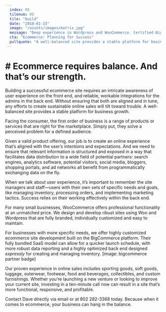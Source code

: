 ```yaml
---
  index: 05
  tilenum: 05
  tile: "build"
  date: "2018-01-15"
  image: "/assets/images/matrix.jpg"
  message: "Deep experience in Wordpress and WooCommerce. Certified BigCommerce partner. We build sites that sell."
  cta: "Ecommerce: Planning for Success"
  pullquote: "A well-balanced site provides a stable platform for business growth."
---
```


# # Ecommerce requires balance. And that’s our strength.

Building a successful ecommerce site requires an intricate awareness of user experience on the front end, and reliable, workable integrations for the admins in the back end. Without ensuring that both are aligned and in tune, any efforts to create sustainable online sales will tilt toward trouble. A well-balanced site provides a stable platform for business growth.

Facing the consumer, the first order of business is a range of products or services that are right for the marketplace. Simply put, they solve a perceived problem for a defined audience.

Given a valid product offering, our job is to create an online experience that’s aligned with the user’s intentions and expectations. And we need to ensure that relevant information is structured and exposed in a way that facilitates data distribution to a wide field of potential partners: search engines, analytics software, potential visitors, social media, bloggers, shopping portals, and ad networks all benefit from programmatically exchanging data on the fly.

When we talk about user experience, it’s important to remember the site managers and staff—users with their own sets of specific needs and goals, like managing inventory, processing orders, and implementing marketing tactics. Success relies on their working effectively within the back end.

For many small businesses, WooCommerce offers professional functionality at an unmatched price. We design and develop ribust sites using Woo and Wordpress that are fully branded, individually customized and easy to maintain.

For businesses with more specific needs, we offer highly customized ecommerce site development built on the BigCommerce platform. Their fully bundled SaaS model can allow for a quicker launch schedule, with more robust data reporting and a highly optimized back end designed _expressly_ for creating and managing inventory. [image: bigcommerce partner badge]

Our proven experience in online sales includes sporting goods, soft goods, luggage, outerwear, footwear, food and beverages, collectibles, and custom furnishings. Whether you’re launching a new venture or looking to improve your current site, investing in a ten-minute call now can result in a site that’s more functional, responsive, and profitable.

Contact Dave directly via email or at 802 282-3368 today. Because when it comes to ecommerce, your business can hang in the balance.
